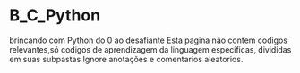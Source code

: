 # B_C_Python
brincando com Python do 0 ao desafiante
Esta pagina não contem codigos relevantes,só codigos de aprendizagem da linguagem especificas, divididas em suas subpastas
Ignore anotações e comentarios aleatorios.
